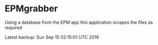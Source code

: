 # EPMgrabber
Using a database from the EPM app this application scrapes the files as required


Latest backup: Sun Sep 15 02:15:01 UTC 2019
